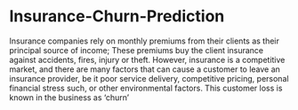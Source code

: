 # Insurance-Churn-Prediction
Insurance companies rely on monthly premiums from their clients as their principal source of income;
These premiums buy the client insurance against accidents, fires, injury or theft.
However, insurance is a competitive market, and there are many factors that can cause a customer to leave an insurance provider,
be it poor service delivery, competitive pricing, personal financial stress such, or other environmental factors.
This customer loss is known in the business as ‘churn’
